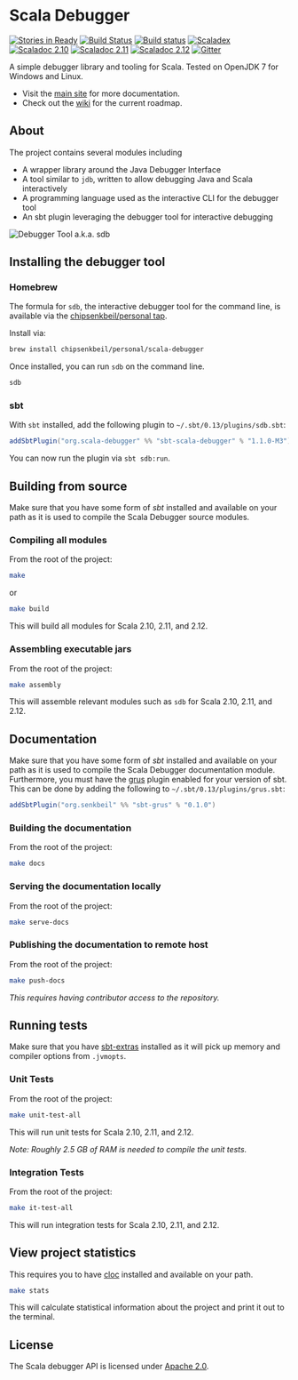 # Scala Debugger

[![Stories in Ready](https://badge.waffle.io/ensime/scala-debugger.svg?label=ready&title=Ready)](http://waffle.io/ensime/scala-debugger)
[![Build Status](https://ci.senkbeil.org/api/badges/ensime/scala-debugger/status.svg)](https://ci.senkbeil.org/ensime/scala-debugger)
[![Build status](https://ci.appveyor.com/api/projects/status/8mcnhcm1jofomg2f/branch/master?svg=true)](https://ci.appveyor.com/project/chipsenkbeil/scala-debugger/branch/master)
[![Scaladex](https://index.scala-lang.org/ensime/scala-debugger/scala-debugger-api/latest.svg?color=orange)](https://index.scala-lang.org/ensime/scala-debugger)
[![Scaladoc 2.10](https://img.shields.io/badge/Scaladoc-2.10-34B6A8.svg?style=flat)](http://www.javadoc.io/doc/org.scala-debugger/scala-debugger-api_2.10)
[![Scaladoc 2.11](https://img.shields.io/badge/Scaladoc-2.11-34B6A8.svg?style=flat)](http://www.javadoc.io/doc/org.scala-debugger/scala-debugger-api_2.11)
[![Scaladoc 2.12](https://img.shields.io/badge/Scaladoc-2.12-34B6A8.svg?style=flat)](http://www.javadoc.io/doc/org.scala-debugger/scala-debugger-api_2.12)
[![Gitter](https://badges.gitter.im/Join%20Chat.svg)](https://gitter.im/ensime/scala-debugger)

A simple debugger library and tooling for Scala. Tested on OpenJDK 7 for Windows and Linux.
- Visit the [main site](https://scala-debugger.org/) for more documentation.
- Check out the [wiki](https://github.com/ensime/scala-debugger/wiki) for the current roadmap.

## About

The project contains several modules including
- A wrapper library around the Java Debugger Interface
- A tool similar to `jdb`, written to allow debugging Java and Scala interactively
- A programming language used as the interactive CLI for the debugger tool
- An sbt plugin leveraging the debugger tool for interactive debugging

![Debugger Tool a.k.a. sdb](https://github.com/ensime/scala-debugger/blob/media/gifs/sdb.gif)

## Installing the debugger tool

### Homebrew

The formula for `sdb`, the interactive debugger tool for the command line, is
available via the [chipsenkbeil/personal tap](https://github.com/chipsenkbeil/homebrew-personal).

Install via:

```bash
brew install chipsenkbeil/personal/scala-debugger
```

Once installed, you can run `sdb` on the command line.

```bash
sdb
```

### sbt

With `sbt` installed, add the following plugin to `~/.sbt/0.13/plugins/sdb.sbt`:

```sbt
addSbtPlugin("org.scala-debugger" %% "sbt-scala-debugger" % "1.1.0-M3")
```

You can now run the plugin via `sbt sdb:run`.

## Building from source

Make sure that you have some form of _sbt_ installed and available on your path
as it is used to compile the Scala Debugger source modules.

### Compiling all modules

From the root of the project:

```bash
make
```

or

```bash
make build
```

This will build all modules for Scala 2.10, 2.11, and 2.12.

### Assembling executable jars

From the root of the project:

```bash
make assembly
```

This will assemble relevant modules such as `sdb` for Scala 2.10, 2.11, and 2.12.

## Documentation

Make sure that you have some form of _sbt_ installed and available on your path
as it is used to compile the Scala Debugger documentation module. Furthermore,
you must have the [grus](https://github.com/chipsenkbeil/grus) plugin enabled for
your version of sbt. This can be done by adding the
following to `~/.sbt/0.13/plugins/grus.sbt`:

```sbt
addSbtPlugin("org.senkbeil" %% "sbt-grus" % "0.1.0")
```

### Building the documentation

From the root of the project:

```bash
make docs
```

### Serving the documentation locally

From the root of the project:

```bash
make serve-docs
```

### Publishing the documentation to remote host

From the root of the project:

```bash
make push-docs
```

_This requires having contributor access to the repository._

## Running tests

Make sure that you have [sbt-extras](https://github.com/paulp/sbt-extras)
installed as it will pick up memory and compiler options from `.jvmopts`.

### Unit Tests

From the root of the project:

```bash
make unit-test-all
```

This will run unit tests for Scala 2.10, 2.11, and 2.12.

_Note: Roughly 2.5 GB of RAM is needed to compile the unit tests._

### Integration Tests

From the root of the project:

```bash
make it-test-all
```

This will run integration tests for Scala 2.10, 2.11, and 2.12.

## View project statistics

This requires you to have [cloc](https://github.com/AlDanial/cloc) installed
and available on your path.

```bash
make stats
```

This will calculate statistical information about the project and print it
out to the terminal.

## License

The Scala debugger API is licensed under [Apache 2.0](https://www.apache.org/licenses/LICENSE-2.0).

